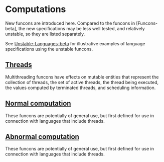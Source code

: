 Computations
=====================

New funcons are introduced here. Compared to the funcons in [Funcons-beta],
the new specifications may be less well tested, and relatively unstable, so
they are listed separately.

See [Unstable-Languages-beta] for illustrative examples of language
specifications using the unstable funcons.

[Threads]
---------

Multithreading funcons have effects on mutable entities that represent the
collection of threads, the set of active threads, the thread being executed,
the values computed by terminated threads, and scheduling information.

[Normal computation]
--------------------

These funcons are potentially of general use, but first defined for use in
connection with languages that include threads.

[Abnormal computation]
----------------------

These funcons are potentially of general use, but first defined for use in
connection with languages that include threads.

[Threads]:              Threads

[Normal computation]:   Normal

[Abnormal computation]: Abnormal

[Unstable-Languages-beta]: ../../Unstable-Languages-beta
